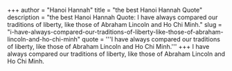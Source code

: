 +++
author = "Hanoi Hannah"
title = "the best Hanoi Hannah Quote"
description = "the best Hanoi Hannah Quote: I have always compared our traditions of liberty, like those of Abraham Lincoln and Ho Chi Minh."
slug = "i-have-always-compared-our-traditions-of-liberty-like-those-of-abraham-lincoln-and-ho-chi-minh"
quote = '''I have always compared our traditions of liberty, like those of Abraham Lincoln and Ho Chi Minh.'''
+++
I have always compared our traditions of liberty, like those of Abraham Lincoln and Ho Chi Minh.

